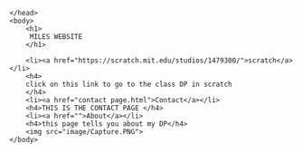 <!doctype html>
 

<html lang="en">
    <head>
		<link rel="stylesheet" type="text/css" href=".css.css" />
    	<meta charset="utf-8">
    	<title>MILES'S WEBSITE</title>
		
    </head>
    <body>
    	<h1>
         MILES WEBSITE
    	</h1>
		
		<li><a href="https://scratch.mit.edu/studios/1479300/">scratch</a></li>
		<h4>
		click on this link to go to the class DP in scratch
		</h4>
		<li><a href="contact page.html">Contact</a></li>
		<h4>THIS IS THE CONTACT PAGE </h4> 
		<li><a href="">About</a></li>
		<h4>this page tells you about my DP</h4>
		<img src="image/Capture.PNG"> 
	</body>
</html>
